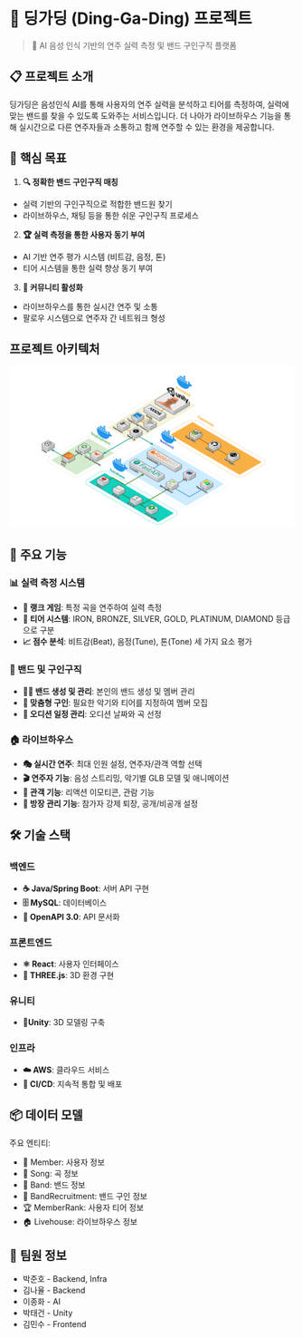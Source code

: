 # 🎸 딩가딩 (Ding-Ga-Ding) 프로젝트

> 🎵 AI 음성 인식 기반의 연주 실력 측정 및 밴드 구인구직 플랫폼

## 📋 프로젝트 소개

딩가딩은 음성인식 AI를 통해 사용자의 연주 실력을 분석하고 티어를 측정하여, 실력에 맞는 밴드를 찾을 수 있도록 도와주는 서비스입니다. 더 나아가 라이브하우스 기능을 통해 실시간으로 다른 연주자들과 소통하고 함께 연주할 수 있는 환경을 제공합니다.

## 🎯 핵심 목표

1. **🔍 정확한 밴드 구인구직 매칭**
- 실력 기반의 구인구직으로 적합한 밴드원 찾기
- 라이브하우스, 채팅 등을 통한 쉬운 구인구직 프로세스

2. **🏆 실력 측정을 통한 사용자 동기 부여**
- AI 기반 연주 평가 시스템 (비트감, 음정, 톤)
- 티어 시스템을 통한 실력 향상 동기 부여

3. **🤝 커뮤니티 활성화**
- 라이브하우스를 통한 실시간 연주 및 소통
- 팔로우 시스템으로 연주자 간 네트워크 형성

## 프로젝트 아키텍처
![프로젝트 아키텍처](./exec/Architecture.png)


## 🚀 주요 기능

### 📊 실력 측정 시스템

- **💯 랭크 게임**: 특정 곡을 연주하여 실력 측정
- **🏅 티어 시스템**: IRON, BRONZE, SILVER, GOLD, PLATINUM, DIAMOND 등급으로 구분
- **📈 점수 분석**: 비트감(Beat), 음정(Tune), 톤(Tone) 세 가지 요소 평가

### 👥 밴드 및 구인구직

- **👨‍🎤 밴드 생성 및 관리**: 본인의 밴드 생성 및 멤버 관리
- **🔎 맞춤형 구인**: 필요한 악기와 티어를 지정하여 멤버 모집
- **📅 오디션 일정 관리**: 오디션 날짜와 곡 선정

### 🏠 라이브하우스

- **🎭 실시간 연주**: 최대 인원 설정, 연주자/관객 역할 선택
- **🎬 연주자 기능**: 음성 스트리밍, 악기별 GLB 모델 및 애니메이션
- **👏 관객 기능**: 리액션 이모티콘, 관람 기능
- **👮 방장 관리 기능**: 참가자 강제 퇴장, 공개/비공개 설정

## 🛠️ 기술 스택

### 백엔드
- **☕ Java/Spring Boot**: 서버 API 구현
- **🗄️ MySQL**: 데이터베이스
- **📝 OpenAPI 3.0**: API 문서화

### 프론트엔드
- **⚛️ React**: 사용자 인터페이스
- **🎨 THREE.js**: 3D 환경 구현

### 유니티
- **🎨Unity**: 3D 모델링 구축

### 인프라
- **☁️ AWS**: 클라우드 서비스
- **🔄 CI/CD**: 지속적 통합 및 배포

## 📦 데이터 모델

주요 엔티티:
- 👤 Member: 사용자 정보
- 🎵 Song: 곡 정보
- 🎸 Band: 밴드 정보
- 📢 BandRecruitment: 밴드 구인 정보
- 🏆 MemberRank: 사용자 티어 정보
- 🏠 Livehouse: 라이브하우스 정보

## 👥 팀원 정보

- 박준호 - Backend, Infra
- 김나율 - Backend
- 이종화 - AI
- 박태건 - Unity
- 김민수 - Frontend
